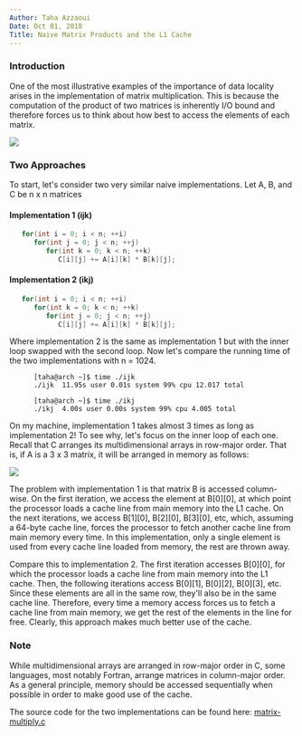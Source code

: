 ```yaml
---
Author: Taha Azzaoui
Date: Oct 01, 2018
Title: Naive Matrix Products and the L1 Cache 
---
```


### Introduction

One of the most illustrative examples of the importance of data locality
arises in the implementation of matrix multiplication. This is because
the computation of the product of two matrices is inherently I/O bound
and therefore forces us to think about how best to access the elements
of each matrix.

![](images/matrix-multiply.png)

### Two Approaches

To start, let\'s consider two very similar naive implementations. Let A,
B, and C be n x n matrices

#### Implementation 1 (ijk)
```C
   for(int i = 0; i < n; ++i)  
      for(int j = 0; j < n; ++j)  
         for(int k = 0; k < n; ++k)
            C[i][j] += A[i][k] * B[k][j];  
```

#### Implementation 2 (ikj)
```C
   for(int i = 0; i < n; ++i)  
      for(int k = 0; k < n; ++k)  
         for(int j = 0; j < n; ++j)
            C[i][j] += A[i][k] * B[k][j];  
```

Where implementation 2 is the same as implementation 1 but with the
inner loop swapped with the second loop. Now let\'s compare the running
time of the two implementations with n = 1024.

          [taha@arch ~]$ time ./ijk
          ./ijk  11.95s user 0.01s system 99% cpu 12.017 total

          [taha@arch ~]$ time ./ikj
          ./ikj  4.00s user 0.00s system 99% cpu 4.005 total
          

On my machine, implementation 1 takes almost 3 times as long as
implementation 2! To see why, let\'s focus on the inner loop of each
one. Recall that C arranges its multidimensional arrays in row-major
order. That is, if A is a 3 x 3 matrix, it will be arranged in memory as
follows:

![](images/matrix-multiply-1.png)

The problem with implementation 1 is that matrix B is accessed
column-wise. On the first iteration, we access the element at
B\[0\]\[0\], at which point the processor loads a cache line from main
memory into the L1 cache. On the next iterations, we access B\[1\]\[0\],
B\[2\]\[0\], B\[3\]\[0\], etc, which, assuming a 64-byte cache line,
forces the processor to fetch another cache line from main memory every
time. In this implementation, only a single element is used from every
cache line loaded from memory, the rest are thrown away.

Compare this to implementation 2. The first iteration accesses
B\[0\]\[0\], for which the processor loads a cache line from main memory
into the L1 cache. Then, the following iterations access B\[0\]\[1\],
B\[0\]\[2\], B\[0\]\[3\], etc. Since these elements are all in the same
row, they\'ll also be in the same cache line. Therefore, every time a
memory access forces us to fetch a cache line from main memory, we get
the rest of the elements in the line for free. Clearly, this approach
makes much better use of the cache.

### Note

While multidimensional arrays are arranged in row-major order in C, some
languages, most notably Fortran, arrange matrices in column-major order.
As a general principle, memory should be accessed sequentially when
possible in order to make good use of the cache.

The source code for the two implementations can be found here:
[matrix-multiply.c](https://tahaazzaoui.com/uploads/matrix-multiply.c)
